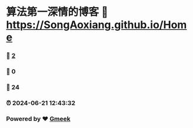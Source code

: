# 算法第一深情的博客 :link: https://SongAoxiang.github.io/Home 
### :page_facing_up: [2](https://SongAoxiang.github.io/Home/tag.html) 
### :speech_balloon: 0 
### :hibiscus: 24 
### :alarm_clock: 2024-06-21 12:43:32 
### Powered by :heart: [Gmeek](https://github.com/Meekdai/Gmeek)

